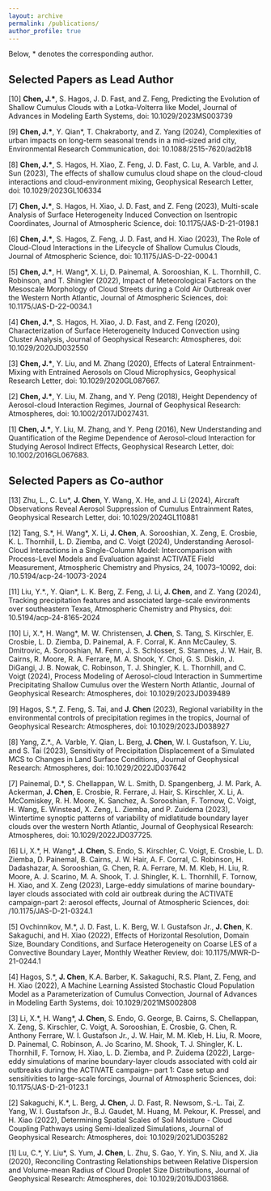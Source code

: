 ```yaml
---
layout: archive
permalink: /publications/
author_profile: true
---
```


Below, * denotes the corresponding author.

Selected Papers as Lead Author
---

[10] **Chen, J.\***, S. Hagos, J. D. Fast, and Z. Feng, Predicting the Evolution of Shallow Cumulus Clouds with a Lotka-Volterra like Model, Journal of Advances in Modeling Earth Systems, doi: 10.1029/2023MS003739

[9] **Chen, J.\***, Y. Qian\*, T. Chakraborty, and Z. Yang (2024), Complexities of urban impacts on long-term seasonal trends in a mid-sized arid city, Environmental Research Communication, doi: 10.1088/2515-7620/ad2b18

[8] **Chen, J.\***, S. Hagos, H. Xiao, Z. Feng, J. D. Fast, C. Lu, A. Varble, and J. Sun (2023), The effects of shallow cumulus cloud shape on the cloud-cloud interactions and cloud-environment mixing, Geophysical Research Letter, doi: 10.1029/2023GL106334

[7] **Chen, J.\***, S. Hagos, H. Xiao, J. D. Fast, and Z. Feng (2023), Multi-scale Analysis of Surface Heterogeneity Induced Convection on Isentropic Coordinates, Journal of Atmospheric Science, doi: 10.1175/JAS-D-21-0198.1 

[6] **Chen, J.\***, S. Hagos, Z. Feng, J. D. Fast, and H. Xiao (2023), The Role of Cloud-Cloud Interactions in the Lifecycle of Shallow Cumulus Clouds, Journal of Atmospheric Science, doi: 10.1175/JAS-D-22-0004.1 

[5] **Chen, J.\***, H. Wang\*, X. Li, D. Painemal, A. Sorooshian, K. L. Thornhill, C. Robinson, and T. Shingler (2022), Impact of Meteorological Factors on the Mesoscale Morphology of Cloud Streets during a Cold Air Outbreak over the Western North Atlantic, Journal of Atmospheric Sciences, doi: 10.1175/JAS-D-22-0034.1

[4] **Chen, J.\***, S. Hagos, H. Xiao, J. D. Fast, and Z. Feng (2020), Characterization of Surface Heterogeneity Induced Convection using Cluster Analysis, Journal of Geophysical Research: Atmospheres, doi: 10.1029/2020JD032550

[3] **Chen, J.\***, Y. Liu, and M. Zhang (2020), Effects of Lateral Entrainment-Mixing with Entrained Aerosols on Cloud Microphysics, Geophysical Research Letter, doi: 10.1029/2020GL087667.

[2] **Chen, J.\***, Y. Liu, M. Zhang, and Y. Peng (2018), Height Dependency of Aerosol-cloud Interaction Regimes, Journal of Geophysical Research: Atmospheres, doi: 10.1002/2017JD027431.

[1] **Chen, J.\***, Y. Liu, M. Zhang, and Y. Peng (2016), New Understanding and Quantification of the Regime Dependence of Aerosol-cloud Interaction for Studying Aerosol Indirect Effects, Geophysical Research Letter, doi: 10.1002/2016GL067683.


Selected Papers as Co-author
---

[13] Zhu, L., C. Lu\*, **J. Chen**, Y. Wang, X. He, and J. Li (2024), Aircraft Observations Reveal Aerosol Suppression of Cumulus Entrainment Rates, Geophysical Research Letter, doi: 10.1029/2024GL110881

[12] Tang, S.\*, H. Wang\*, X. Li, **J. Chen**, A. Sorooshian, X. Zeng, E. Crosbie, K. L. Thornhill, L. D. Ziemba, and C. Voigt (2024), Understanding Aerosol-Cloud Interactions in a Single-Column Model: Intercomparison with Process-Level Models and Evaluation against ACTIVATE Field Measurement, Atmospheric Chemistry and Physics, 24, 10073–10092, doi: /10.5194/acp-24-10073-2024

[11] Liu, Y.\*., Y. Qian\*, L. K. Berg, Z. Feng, J. Li, **J. Chen**, and Z. Yang (2024), Tracking precipitation features and associated large-scale environments over southeastern Texas, Atmospheric Chemistry and Physics, doi: 10.5194/acp-24-8165-2024

[10] Li, X.\*, H. Wang*, M. W. Christensen, **J. Chen**, S. Tang, S. Kirschler, E. Crosbie, L. D. Ziemba, D. Painemal,  A. F. Corral, K. Ann McCauley, S. Dmitrovic, A. Sorooshian, M. Fenn, J. S. Schlosser, S. Stamnes, J. W. Hair, B. Cairns, R. Moore, R. A. Ferrare, M. A. Shook, Y. Choi, G. S. Diskin, J. DiGangi, J. B. Nowak, C. Robinson, T. J. Shingler, K. L. Thornhill, and C. Voigt (2024), Process Modeling of Aerosol-cloud Interaction in Summertime Precipitating Shallow Cumulus over the Western North Atlantic, Journal of Geophysical Research: Atmospheres, doi: 10.1029/2023JD039489

[9] Hagos, S.\*, Z. Feng, S. Tai, and **J. Chen** (2023), Regional variability in the environmental controls of precipitation regimes in the tropics, Journal of Geophysical Research: Atmospheres, doi: 10.1029/2023JD038927

[8] Yang, Z.\*., A. Varble, Y. Qian, L. Berg, **J. Chen**, W. I. Gustafson, Y. Liu, and S. Tai (2023), Sensitivity of Precipitation Displacement of a Simulated MCS to Changes in Land Surface Conditions, Journal of Geophysical Research: Atmospheres, doi: 10.1029/2022JD037642

[7] Painemal, D.\*, S. Chellappan, W. L. Smith, D. Spangenberg, J. M. Park, A. Ackerman, **J. Chen**, E. Crosbie, R. Ferrare, J. Hair, S. Kirschler, X. Li, A. McComiskey, R. H. Moore, K. Sanchez, A. Sorooshian, F. Tornow, C. Voigt, H. Wang, E. Winstead, X. Zeng, L. Ziemba, and P. Zuidema (2023), Wintertime synoptic patterns of variability of midlatitude boundary layer clouds over the western North Atlantic, Journal of Geophysical Research: Atmospheres, doi: 10.1029/2022JD037725.

[6] Li, X.\*, H. Wang\*, **J. Chen**, S. Endo, S. Kirschler, C. Voigt, E. Crosbie, L. D. Ziemba, D. Painemal, B. Cairns, J. W. Hair, A. F. Corral, C. Robinson, H. Dadashazar, A. Sorooshian, G. Chen, R. A. Ferrare, M. M. Kleb, H. Liu, R. Moore, A. J. Scarino, M. A. Shook, T. J. Shingler, K. L. Thornhill, F. Tornow, H. Xiao, and X. Zeng (2023), Large-eddy simulations of marine boundary-layer clouds associated with cold air outbreak during the ACTIVATE campaign-part 2: aerosol effects, Journal of Atmospheric Sciences, doi: /10.1175/JAS-D-21-0324.1 

[5] Ovchinnikov, M.\*, J. D. Fast, L. K. Berg, W. I. Gustafson Jr., **J. Chen**, K. Sakaguchi, and H. Xiao (2022), Effects of Horizontal Resolution, Domain Size, Boundary Conditions, and Surface Heterogeneity on Coarse LES of a Convective Boundary Layer, Monthly Weather Review, doi: 10.1175/MWR-D-21-0244.1

[4] Hagos, S.\*, **J. Chen**, K.A. Barber, K. Sakaguchi, R.S. Plant, Z. Feng, and H. Xiao (2022), A Machine Learning Assisted Stochastic Cloud Population Model as a Parameterization of Cumulus Convection, Journal of Advances in Modeling Earth Systems, doi: 10.1029/2021MS002808

[3] Li, X.\*, H. Wang\*, **J. Chen**, S. Endo, G. George, B. Cairns, S. Chellappan, X. Zeng, S. Kirschler, C. Voigt, A. Sorooshian, E. Crosbie, G. Chen, R. Anthony Ferrare, W. I. Gustafson Jr., J. W. Hair, M. M. Kleb, H. Liu, R. Moore, D. Painemal, C. Robinson, A. Jo Scarino, M. Shook, T. J. Shingler, K. L. Thornhill, F. Tornow, H. Xiao, L. D. Ziemba, and P. Zuidema (2022), Large-eddy simulations of marine boundary-layer clouds associated with cold air outbreaks during the ACTIVATE campaign– part 1: Case setup and sensitivities to large-scale forcings, Journal of Atmospheric Sciences, doi: 10.1175/JAS-D-21-0123.1

[2] Sakaguchi, K.\*, L. Berg, **J. Chen**, J. D. Fast, R. Newsom, S.-L. Tai, Z. Yang, W. I. Gustafson Jr., B.J. Gaudet, M. Huang, M. Pekour, K. Pressel, and H. Xiao (2022), Determining Spatial Scales of Soil Moisture - Cloud Coupling Pathways using Semi-Idealized Simulations, Journal of Geophysical Research: Atmospheres, doi: 10.1029/2021JD035282

[1] Lu, C.\*, Y. Liu\*, S. Yum, **J. Chen**, L. Zhu, S. Gao, Y. Yin, S. Niu, and X. Jia (2020), Reconciling Contrasting Relationships between Relative Dispersion and Volume-mean Radius of Cloud Droplet Size Distributions, Journal of Geophysical Research: Atmospheres, doi: 10.1029/2019JD031868.
